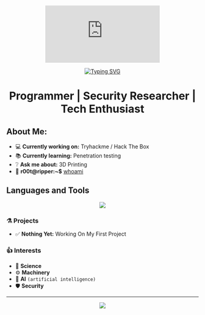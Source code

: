 <!-- TryHackMe Badge Script -->
<p align="center">
<iframe src="https://tryhackme.com/api/v2/badges/public-profile?userPublicId=2973899" style='border:none;'></iframe>
</p>

<p align="center">
<a href="https://git.io/typing-svg"><img src="https://readme-typing-svg.demolab.com?font=Fira+Code&pause=1000&color=FFFFFF&width=435&lines=Welcome+To+My+Github+Profile!" alt="Typing SVG" /></a>
</p>

<h1 align="center">Programmer | Security Researcher | Tech Enthusiast</h1>
  
## About Me:
- 💻 **Currently working on:** Tryhackme / Hack The Box
- 📚 **Currently learning:** Penetration testing
- ❔ **Ask me about:** 3D Printing
- 🐧 **r00t@ripper:~$** [whoami](https://www.google.com/search?q=intext%3Ar00tripper)

## Languages and Tools

<p align="center">
  <a href="https://skillicons.dev">
    <img src="https://skillicons.dev/icons?i=windows,ubuntu,linux,kali,cloudflare,vscode,bash,py,html,css,js,lua" />
  </a>
</p>

### ⚗️ Projects 

 - ✅ **Nothing Yet:** Working On My First Project

### 👍 Interests 

- 🚀 **Science**
- ⚙️ **Machinery**
- 🤖 **AI** `(artificial intelligence)`
- 🛡 **Security**

---
<p align="center">
  <img src="https://github-profile-summary-cards.vercel.app/api/cards/profile-details?username=r00tripper&theme=github_dark&show_icons=true" />
</p>
